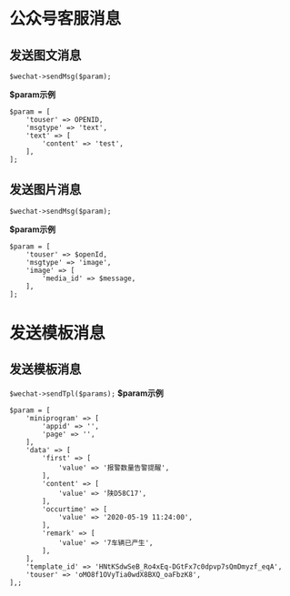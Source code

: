 # 公众号客服消息

## 发送图文消息
~~~
$wechat->sendMsg($param);
~~~
**$param示例**
~~~
$param = [
    'touser' => OPENID,
    'msgtype' => 'text',
    'text' => [
        'content' => 'test',
    ],
];
~~~
## 发送图片消息
~~~
$wechat->sendMsg($param);
~~~
**$param示例**
~~~
$param = [
    'touser' => $openId,
    'msgtype' => 'image',
    'image' => [
        'media_id' => $message,
    ],
];
~~~

# 发送模板消息

## 发送模板消息
`$wechat->sendTpl($params);`
**$param示例**
~~~
$param = [
    'miniprogram' => [
        'appid' => '',
        'page' => '',
    ],
    'data' => [
        'first' => [
            'value' => '报警数量告警提醒',
        ],
        'content' => [
            'value' => '陕D58C17',
        ],
        'occurtime' => [
            'value' => '2020-05-19 11:24:00',
        ],
        'remark' => [
            'value' => '7车辆已产生',
        ],
    ],
    'template_id' => 'HNtKSdwSeB_Ro4xEq-DGtFx7c0dpvp7sQmDmyzf_eqA',
    'touser' => 'oMO8f1OVyTia0wdX8BXQ_oaFbzK8',
],;
~~~